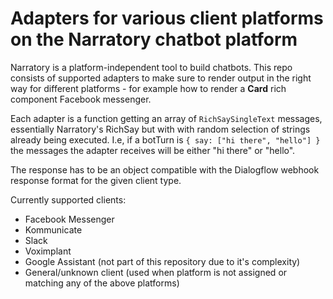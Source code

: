 # Adapters for various client platforms on the Narratory chatbot platform

Narratory is a platform-independent tool to build chatbots. This repo consists of supported adapters to make sure to render output in the right way for different platforms - for example how to render a **Card** rich component Facebook messenger.

Each adapter is a function getting an array of `RichSaySingleText` messages, essentially Narratory's RichSay but with with random selection of strings already being executed. I.e, if a botTurn is `{ say: ["hi there", "hello"] }` the messages the adapter receives will be either "hi there" or "hello". 

The response has to be an object compatible with the Dialogflow webhook response format for the given client type.

Currently supported clients: 
* Facebook Messenger
* Kommunicate
* Slack
* Voximplant
* Google Assistant (not part of this repository due to it's complexity)
* General/unknown client (used when platform is not assigned or matching any of the above platforms)

